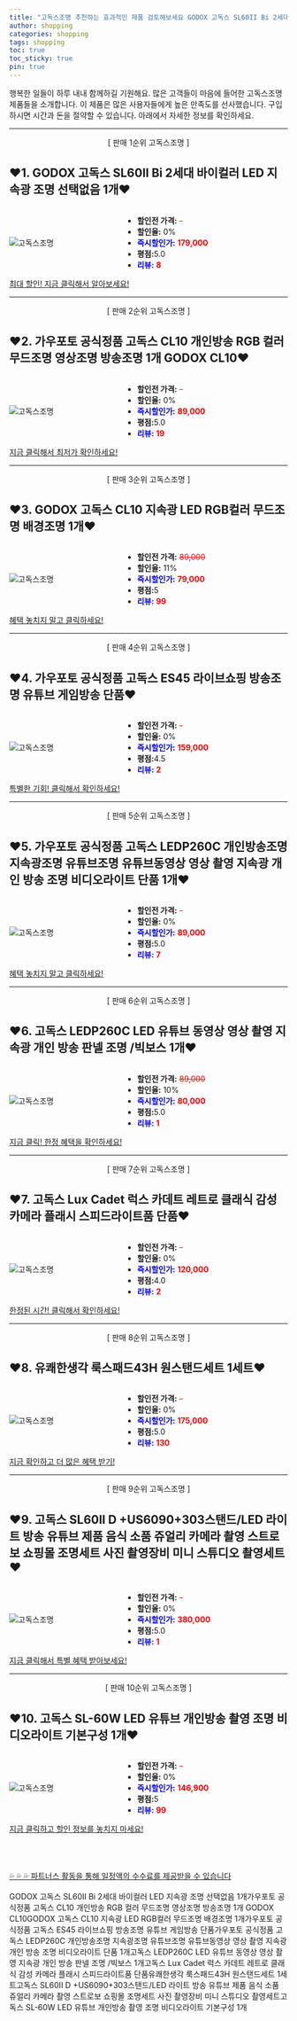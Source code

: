 ```yaml
---
title: "고독스조명 추천하는 효과적인 제품 검토해보세요 GODOX 고독스 SL60II Bi 2세대"
author: shopping
categories: shopping
tags: shopping
toc: true
toc_sticky: true
pin: true
---
```

행복한 일들이 하루 내내 함께하길 기원해요. 많은 고객들이 마음에 들어한 고독스조명 제품들을 소개합니다. 이 제품은 많은 사용자들에게 높은 만족도를 선사했습니다. 구입하시면 시간과 돈을 절약할 수 있습니다. 아래에서 자세한 정보를 확인하세요.

---
<p class="toplist" style="margin: 0 auto; display: block; width: fit-content;">[ 판매 1순위 고독스조명 ]</p>

<h2><strong>❤️1. GODOX 고독스 SL60II Bi 2세대 바이컬러 LED 지속광 조명 선택없음 1개❤️</strong></h2>

<div style="display: flex; align-items: center;">
    <div style="flex: 0.4;">
        <img src="https://thumbnail10.coupangcdn.com/thumbnails/remote/230x230ex/image/vendor_inventory/e7dd/6f299207916b8b7f25f1bbddae8d1cff408bbbe8a9b6e7401ba0083afa00.jpg" alt="고독스조명" style="max-width: 100%;">
    </div>
    <div style="flex: 0.6; margin-left: 10px;">
        <ul>
            <li><strong>할인전 가격:</strong> <del style="color: red;">-</del></li>
            <li><strong>할인율:</strong> 0%</li>
            <li><span style='color:blue'><strong>즉시할인가:</strong></span> <span style='color:red'><strong>179,000</strong></span></li>
            <li><strong>평점:</strong>5.0</li>
            <li><span style='color:blue'><strong>리뷰:</strong></span> <span style='color:red'><strong>8</strong></span></li>
        </ul>
    </div>
</div>
<div class="center">
    <a href="https://William4Davisa.github.io?lptag=AF9450613&subid=githubio&pageKey=7505865783&traceid=V0-153&itemId=19656989328&vendorItemId=86785810800" class="myButton">
        최대 할인! 지금 클릭해서 알아보세요!
    </a>
</div>


---
<p class="toplist" style="margin: 0 auto; display: block; width: fit-content;">[ 판매 2순위 고독스조명 ]</p>

<h2><strong>❤️2. 가우포토 공식정품 고독스 CL10 개인방송 RGB 컬러 무드조명 영상조명 방송조명 1개 GODOX CL10❤️</strong></h2>

<div style="display: flex; align-items: center;">
    <div style="flex: 0.4;">
        <img src="https://thumbnail9.coupangcdn.com/thumbnails/remote/230x230ex/image/vendor_inventory/ef8a/2c589d830ec0e6925ab6820d412c57616de8203939b45ca8cb2346e41aca.jpg" alt="고독스조명" style="max-width: 100%;">
    </div>
    <div style="flex: 0.6; margin-left: 10px;">
        <ul>
            <li><strong>할인전 가격:</strong> <del style="color: red;">-</del></li>
            <li><strong>할인율:</strong> 0%</li>
            <li><span style='color:blue'><strong>즉시할인가:</strong></span> <span style='color:red'><strong>89,000</strong></span></li>
            <li><strong>평점:</strong>5.0</li>
            <li><span style='color:blue'><strong>리뷰:</strong></span> <span style='color:red'><strong>19</strong></span></li>
        </ul>
    </div>
</div>
<div class="center">
    <a href="https://William4Davisa.github.io?lptag=AF9450613&subid=githubio&pageKey=7087683062&traceid=V0-153&itemId=17653186411&vendorItemId=77988424388" class="myButton">
        지금 클릭해서 최저가 확인하세요!
    </a>
</div>


---
<p class="toplist" style="margin: 0 auto; display: block; width: fit-content;">[ 판매 3순위 고독스조명 ]</p>

<h2><strong>❤️3. GODOX 고독스 CL10 지속광 LED RGB컬러 무드조명 배경조명 1개❤️</strong></h2>

<div style="display: flex; align-items: center;">
    <div style="flex: 0.4;">
        <img src="https://thumbnail9.coupangcdn.com/thumbnails/remote/230x230ex/image/vendor_inventory/14ff/5f999884e62482ad44e8d4de121de821c0afa7307a2ed5bcae1b32ce12c0.jpg" alt="고독스조명" style="max-width: 100%;">
    </div>
    <div style="flex: 0.6; margin-left: 10px;">
        <ul>
            <li><strong>할인전 가격:</strong> <del style="color: red;">89,000</del></li>
            <li><strong>할인율:</strong> 11%</li>
            <li><span style='color:blue'><strong>즉시할인가:</strong></span> <span style='color:red'><strong>79,000</strong></span></li>
            <li><strong>평점:</strong>5</li>
            <li><span style='color:blue'><strong>리뷰:</strong></span> <span style='color:red'><strong>99</strong></span></li>
        </ul>
    </div>
</div>
<div class="center">
    <a href="https://William4Davisa.github.io?lptag=AF9450613&subid=githubio&pageKey=8163745981&traceid=V0-153&itemId=23286153961&vendorItemId=90318531201" class="myButton">
        혜택 놓치지 말고 클릭하세요!
    </a>
</div>


---
<p class="toplist" style="margin: 0 auto; display: block; width: fit-content;">[ 판매 4순위 고독스조명 ]</p>

<h2><strong>❤️4. 가우포토 공식정품 고독스 ES45 라이브쇼핑 방송조명 유튜브 게임방송 단품❤️</strong></h2>

<div style="display: flex; align-items: center;">
    <div style="flex: 0.4;">
        <img src="https://thumbnail10.coupangcdn.com/thumbnails/remote/230x230ex/image/vendor_inventory/13e7/2f29a9610cd58168dfcc4ab1feea290ebc2b8e5c2297063b694470db6615.jpg" alt="고독스조명" style="max-width: 100%;">
    </div>
    <div style="flex: 0.6; margin-left: 10px;">
        <ul>
            <li><strong>할인전 가격:</strong> <del style="color: red;">-</del></li>
            <li><strong>할인율:</strong> 0%</li>
            <li><span style='color:blue'><strong>즉시할인가:</strong></span> <span style='color:red'><strong>159,000</strong></span></li>
            <li><strong>평점:</strong>4.5</li>
            <li><span style='color:blue'><strong>리뷰:</strong></span> <span style='color:red'><strong>2</strong></span></li>
        </ul>
    </div>
</div>
<div class="center">
    <a href="https://William4Davisa.github.io?lptag=AF9450613&subid=githubio&pageKey=6099842384&traceid=V0-153&itemId=11423897379&vendorItemId=78699542611" class="myButton">
        특별한 기회! 클릭해서 확인하세요!
    </a>
</div>


---
<p class="toplist" style="margin: 0 auto; display: block; width: fit-content;">[ 판매 5순위 고독스조명 ]</p>

<h2><strong>❤️5. 가우포토 공식정품 고독스 LEDP260C 개인방송조명 지속광조명 유튜브조명 유튜브동영상 영상 촬영 지속광 개인 방송 조명 비디오라이트 단품 1개❤️</strong></h2>

<div style="display: flex; align-items: center;">
    <div style="flex: 0.4;">
        <img src="https://thumbnail8.coupangcdn.com/thumbnails/remote/230x230ex/image/vendor_inventory/de44/57b4334dfeb8e51393f378214f14142159b4d6f783e1c22e604e0665e2f8.jpg" alt="고독스조명" style="max-width: 100%;">
    </div>
    <div style="flex: 0.6; margin-left: 10px;">
        <ul>
            <li><strong>할인전 가격:</strong> <del style="color: red;">-</del></li>
            <li><strong>할인율:</strong> 0%</li>
            <li><span style='color:blue'><strong>즉시할인가:</strong></span> <span style='color:red'><strong>89,000</strong></span></li>
            <li><strong>평점:</strong>5.0</li>
            <li><span style='color:blue'><strong>리뷰:</strong></span> <span style='color:red'><strong>7</strong></span></li>
        </ul>
    </div>
</div>
<div class="center">
    <a href="https://William4Davisa.github.io?lptag=AF9450613&subid=githubio&pageKey=1571133220&traceid=V0-153&itemId=2686591210&vendorItemId=70677067940" class="myButton">
        혜택 놓치지 말고 클릭하세요!
    </a>
</div>


---
<p class="toplist" style="margin: 0 auto; display: block; width: fit-content;">[ 판매 6순위 고독스조명 ]</p>

<h2><strong>❤️6. 고독스 LEDP260C LED 유튜브 동영상 영상 촬영 지속광 개인 방송 판넬 조명 /빅보스 1개❤️</strong></h2>

<div style="display: flex; align-items: center;">
    <div style="flex: 0.4;">
        <img src="https://thumbnail10.coupangcdn.com/thumbnails/remote/230x230ex/image/vendor_inventory/07d5/999d72d4eede935cb6d5aea4297617a24cf64f09b2bbf00871f760c525ca.jpg" alt="고독스조명" style="max-width: 100%;">
    </div>
    <div style="flex: 0.6; margin-left: 10px;">
        <ul>
            <li><strong>할인전 가격:</strong> <del style="color: red;">89,000</del></li>
            <li><strong>할인율:</strong> 10%</li>
            <li><span style='color:blue'><strong>즉시할인가:</strong></span> <span style='color:red'><strong>80,000</strong></span></li>
            <li><strong>평점:</strong>5.0</li>
            <li><span style='color:blue'><strong>리뷰:</strong></span> <span style='color:red'><strong>1</strong></span></li>
        </ul>
    </div>
</div>
<div class="center">
    <a href="https://William4Davisa.github.io?lptag=AF9450613&subid=githubio&pageKey=7517946967&traceid=V0-153&itemId=19712258407&vendorItemId=86816595576" class="myButton">
        지금 클릭! 한정 혜택을 확인하세요!
    </a>
</div>


---
<p class="toplist" style="margin: 0 auto; display: block; width: fit-content;">[ 판매 7순위 고독스조명 ]</p>

<h2><strong>❤️7. 고독스 Lux Cadet 럭스 카데트 레트로 클래식 감성 카메라 플래시 스피드라이트품 단품❤️</strong></h2>

<div style="display: flex; align-items: center;">
    <div style="flex: 0.4;">
        <img src="https://thumbnail6.coupangcdn.com/thumbnails/remote/230x230ex/image/vendor_inventory/631a/af329f71d0ef8172e079b66517e0135e811db1adb53bb1db6f246600140d.jpg" alt="고독스조명" style="max-width: 100%;">
    </div>
    <div style="flex: 0.6; margin-left: 10px;">
        <ul>
            <li><strong>할인전 가격:</strong> <del style="color: red;">-</del></li>
            <li><strong>할인율:</strong> 0%</li>
            <li><span style='color:blue'><strong>즉시할인가:</strong></span> <span style='color:red'><strong>120,000</strong></span></li>
            <li><strong>평점:</strong>4.0</li>
            <li><span style='color:blue'><strong>리뷰:</strong></span> <span style='color:red'><strong>2</strong></span></li>
        </ul>
    </div>
</div>
<div class="center">
    <a href="https://William4Davisa.github.io?lptag=AF9450613&subid=githubio&pageKey=7967187394&traceid=V0-153&itemId=22051054256&vendorItemId=89098330479" class="myButton">
        한정된 시간! 클릭해서 확인하세요!
    </a>
</div>


---
<p class="toplist" style="margin: 0 auto; display: block; width: fit-content;">[ 판매 8순위 고독스조명 ]</p>

<h2><strong>❤️8. 유쾌한생각 룩스패드43H 원스탠드세트 1세트❤️</strong></h2>

<div style="display: flex; align-items: center;">
    <div style="flex: 0.4;">
        <img src="https://thumbnail7.coupangcdn.com/thumbnails/remote/230x230ex/image/retail/images/608408411539615-8b942555-670f-4310-8d58-2bba6a0c8dc3.jpg" alt="고독스조명" style="max-width: 100%;">
    </div>
    <div style="flex: 0.6; margin-left: 10px;">
        <ul>
            <li><strong>할인전 가격:</strong> <del style="color: red;">-</del></li>
            <li><strong>할인율:</strong> 0%</li>
            <li><span style='color:blue'><strong>즉시할인가:</strong></span> <span style='color:red'><strong>175,000</strong></span></li>
            <li><strong>평점:</strong>5.0</li>
            <li><span style='color:blue'><strong>리뷰:</strong></span> <span style='color:red'><strong>130</strong></span></li>
        </ul>
    </div>
</div>
<div class="center">
    <a href="https://William4Davisa.github.io?lptag=AF9450613&subid=githubio&pageKey=211120627&traceid=V0-153&itemId=631864459&vendorItemId=4654035025" class="myButton">
        지금 확인하고 더 많은 혜택 받기!
    </a>
</div>


---
<p class="toplist" style="margin: 0 auto; display: block; width: fit-content;">[ 판매 9순위 고독스조명 ]</p>

<h2><strong>❤️9. 고독스 SL60II D +US6090+303스탠드/LED 라이트 방송 유튜브 제품 음식 소품 쥬얼리 카메라 촬영 스트로보 쇼핑몰 조명세트 사진 촬영장비 미니 스튜디오 촬영세트❤️</strong></h2>

<div style="display: flex; align-items: center;">
    <div style="flex: 0.4;">
        <img src="https://thumbnail7.coupangcdn.com/thumbnails/remote/230x230ex/image/vendor_inventory/487d/10220a3ef585ab1a237573eb6e85f57065091adb70ee34705dc28edb4351.jpg" alt="고독스조명" style="max-width: 100%;">
    </div>
    <div style="flex: 0.6; margin-left: 10px;">
        <ul>
            <li><strong>할인전 가격:</strong> <del style="color: red;">-</del></li>
            <li><strong>할인율:</strong> 0%</li>
            <li><span style='color:blue'><strong>즉시할인가:</strong></span> <span style='color:red'><strong>380,000</strong></span></li>
            <li><strong>평점:</strong>5.0</li>
            <li><span style='color:blue'><strong>리뷰:</strong></span> <span style='color:red'><strong>1</strong></span></li>
        </ul>
    </div>
</div>
<div class="center">
    <a href="https://William4Davisa.github.io?lptag=AF9450613&subid=githubio&pageKey=7767762668&traceid=V0-153&itemId=20962894732&vendorItemId=85928248178" class="myButton">
        지금 클릭해서 특별 혜택 받아보세요!
    </a>
</div>


---
<p class="toplist" style="margin: 0 auto; display: block; width: fit-content;">[ 판매 10순위 고독스조명 ]</p>

<h2><strong>❤️10. 고독스 SL-60W LED 유튜브 개인방송 촬영 조명 비디오라이트 기본구성 1개❤️</strong></h2>

<div style="display: flex; align-items: center;">
    <div style="flex: 0.4;">
        <img src="https://thumbnail6.coupangcdn.com/thumbnails/remote/230x230ex/image/vendor_inventory/522a/1396bfc2c4b455b55503847885ab2bf783d950137fb2d5192505804cf584.jpg" alt="고독스조명" style="max-width: 100%;">
    </div>
    <div style="flex: 0.6; margin-left: 10px;">
        <ul>
            <li><strong>할인전 가격:</strong> <del style="color: red;">-</del></li>
            <li><strong>할인율:</strong> 0%</li>
            <li><span style='color:blue'><strong>즉시할인가:</strong></span> <span style='color:red'><strong>146,900</strong></span></li>
            <li><strong>평점:</strong>5</li>
            <li><span style='color:blue'><strong>리뷰:</strong></span> <span style='color:red'><strong>99</strong></span></li>
        </ul>
    </div>
</div>
<div class="center">
    <a href="https://William4Davisa.github.io?lptag=AF9450613&subid=githubio&pageKey=6235006807&traceid=V0-153&itemId=12551920499&vendorItemId=79820252370" class="myButton">
        지금 클릭하고 할인 정보를 놓치지 마세요!
    </a>
</div>

<br><br><br>[💦 💦 💦 파트너스 활동을 통해 일정액의 수수료를 제공받을 수 있습니다](https://link.coupang.com/a/bcpT2c)<br><br>GODOX 고독스 SL60II Bi 2세대 바이컬러 LED 지속광 조명 선택없음 1개가우포토 공식정품 고독스 CL10 개인방송 RGB 컬러 무드조명 영상조명 방송조명 1개 GODOX CL10GODOX 고독스 CL10 지속광 LED RGB컬러 무드조명 배경조명 1개가우포토 공식정품 고독스 ES45 라이브쇼핑 방송조명 유튜브 게임방송 단품가우포토 공식정품 고독스 LEDP260C 개인방송조명 지속광조명 유튜브조명 유튜브동영상 영상 촬영 지속광 개인 방송 조명 비디오라이트 단품 1개고독스 LEDP260C LED 유튜브 동영상 영상 촬영 지속광 개인 방송 판넬 조명 /빅보스 1개고독스 Lux Cadet 럭스 카데트 레트로 클래식 감성 카메라 플래시 스피드라이트품 단품유쾌한생각 룩스패드43H 원스탠드세트 1세트고독스 SL60II D +US6090+303스탠드/LED 라이트 방송 유튜브 제품 음식 소품 쥬얼리 카메라 촬영 스트로보 쇼핑몰 조명세트 사진 촬영장비 미니 스튜디오 촬영세트고독스 SL-60W LED 유튜브 개인방송 촬영 조명 비디오라이트 기본구성 1개
